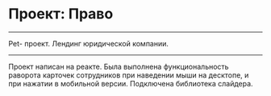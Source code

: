 # Проект: Право

---------------------

Pet- проект. Лендинг юридической компании.

---------------------

Проект написан на реакте. 
Была выполнена функциональность раворота карточек сотрудников при наведении мыши на десктопе, и при нажатии в мобильной версии.
Подключена библиотека слайдера. 


